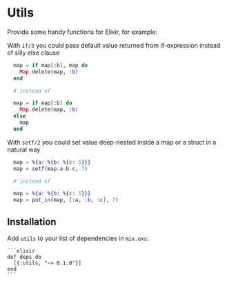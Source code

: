 # Utils

Provide some handy functions for Elixir, for example:

With `if/3` you could pass default value returned from if-expression instead of silly else clause

```elixir
  map = if map[:b], map do
    Map.delete(map, :b)
  end

  # instead of

  map = if map[:b] do
    Map.delete(map, :b)
  else
    map
  end
```

With `setf/2` you could set value deep-nested inside a map or a struct in a natural way

```elixir
  map = %{a: %{b: %{c: 5}}}
  map = setf(map.a.b.c, 7)

  # instead of

  map = %{a: %{b: %{c: 5}}}
  map = put_in(map, [:a, :b, :c], 7)
```

## Installation

Add `utils` to your list of dependencies in `mix.exs`:

    ```elixir
    def deps do
      [{:utils, "~> 0.1.0"}]
    end
    ```

